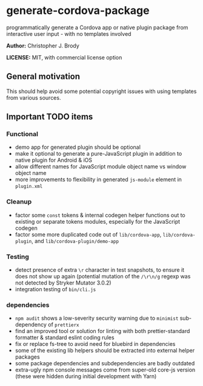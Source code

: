 # generate-cordova-package

programmatically generate a Cordova app or native plugin package from interactive user input - with no templates involved

**Author:** Christopher J. Brody

**LICENSE:** MIT, with commercial license option

## General motivation

This should help avoid some potential copyright issues with using templates from various sources.

## Important TODO items

### Functional

- demo app for generated plugin should be optional
- make it optional to generate a pure-JavaScript plugin in addition to native plugin for Android & iOS
- allow different names for JavaScript module object name vs window object name
- more improvements to flexibility in generated `js-module` element in `plugin.xml`

### Cleanup

- factor some `const` tokens & internal codegen helper functions out to existing or separate tokens modules, especially for the JavaScript codegen
- factor some more duplicated code out of `lib/cordova-app`, `lib/cordova-plugin`, and `lib/cordova-plugin/demo-app`

### Testing

- detect presence of extra `\r` character in test snapshots, to ensure it does not show up again (potential mutation of the `/\r\n/g` regexp was not detected by Stryker Mutator 3.0.2)
- integration testing of `bin/cli.js`

### dependencies

- `npm audit` shows a low-severity security warning due to `minimist` sub-dependency of `prettierx`
- find an improved tool or solution for linting with both prettier-standard formatter & standard eslint coding rules
- fix or replace fs-tree to avoid need for bluebird in dependencies
- some of the existing lib helpers should be extracted into external helper packages
- some package dependencies and subdependencies are badly outdated
- extra-ugly npm console messages come from super-old core-js version (these were hidden during initial development with Yarn)
